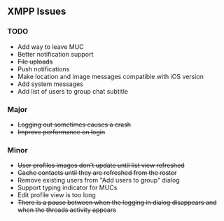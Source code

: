 ## XMPP Issues

### TODO

* Add way to leave MUC
* Better notification support
* <del>File uploads</del>
* Push notifications
* Make location and image messages compatible with iOS version
* Add system messages
* Add list of users to group chat subtitle

### Major

* <del>Logging out sometimes causes a crash</del>
* <del>Improve performance on login</del>

### Minor

* <del>User profiles images don't update until list view refreshed</del>
* <del>Cache contacts until they are refreshed from the roster</del>
* Remove existing users from "Add users to group" dialog
* Support typing indicator for MUCs
* Edit profile view is too long
* <del>There is a pause between when the logging in dialog disappears and when the threads activity appears</del>



